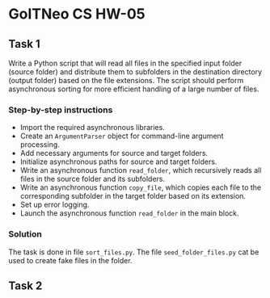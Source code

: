 # GoITNeo CS HW-05

## Task 1

Write a Python script that will read all files in the specified input folder (source folder) and distribute them to subfolders in the destination directory (output folder) based on the file extensions. The script should perform asynchronous sorting for more efficient handling of a large number of files.

### Step-by-step instructions
 - Import the required asynchronous libraries.
 - Create an `ArgumentParser` object for command-line argument processing.
 - Add necessary arguments for source and target folders.
 - Initialize asynchronous paths for source and target folders.
 - Write an asynchronous function `read_folder`, which recursively reads all files in the source folder and its subfolders.
 - Write an asynchronous function `copy_file`, which copies each file to the corresponding subfolder in the target folder based on its extension.
 - Set up error logging.
 - Launch the asynchronous function `read_folder` in the main block.

### Solution

The task is done in file `sort_files.py`. The file `seed_folder_files.py` cat be used to create fake files in the folder.

## Task 2